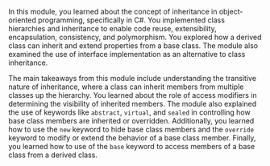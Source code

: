 In this module, you learned about the concept of inheritance in object-oriented programming, specifically in C#. You implemented class hierarchies and inheritance to enable code reuse, extensibility, encapsulation, consistency, and polymorphism. You explored how a derived class can inherit and extend properties from a base class. The module also examined the use of interface implementation as an alternative to class inheritance.

The main takeaways from this module include understanding the transitive nature of inheritance, where a class can inherit members from multiple classes up the hierarchy. You learned about the role of access modifiers in determining the visibility of inherited members. The module also explained the use of keywords like `abstract`, `virtual`, and `sealed` in controlling how base class members are inherited or overridden. Additionally, you learned how to use the `new` keyword to hide base class members and the `override` keyword to modify or extend the behavior of a base class member. Finally, you learned how to use of the `base` keyword to access members of a base class from a derived class.
